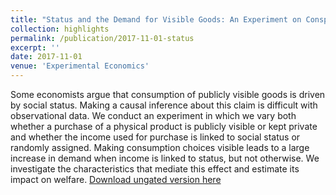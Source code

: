 ```yaml
---
title: "Status and the Demand for Visible Goods: An Experiment on Conspicuous Consumption"
collection: highlights
permalink: /publication/2017-11-01-status
excerpt: ''
date: 2017-11-01
venue: 'Experimental Economics'
---
```

Some economists argue that consumption of publicly visible goods is driven by social status. Making a causal inference about this claim is difficult with observational data. We conduct an experiment in which we vary both whether a purchase of a physical product is publicly visible or kept private and whether the income used for purchase is linked to social status or randomly assigned. Making consumption choices visible leads to a large increase in demand when income is linked to status, but not otherwise. We investigate the characteristics that mediate this effect and estimate its impact on welfare.
[Download ungated version here](https://osf.io/preprints/socarxiv/vjz2q/)
